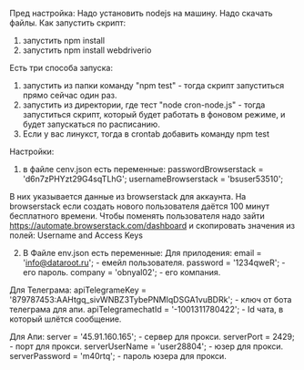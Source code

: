 Пред настройка:
Надо установить nodejs на машину.
Надо скачать файлы.
Как запустить скрипт:
1) запустить npm install
2) запустить npm install webdriverio

Есть три способа запуска:
1) запустить из папки команду "npm test" - тогда скрипт запуститься прямо сейчас один раз.
2) запустить из директории, где тест "node cron-node.js"  - тогда запуститься скрипт, который будет работать в фоновом режиме, и будет запускаться по расписанию.
3) Если у вас линукст, тогда в crontab добавить команду npm test


Настройки:
1) в файле cenv.json есть переменные:
passwordBrowserstack = 'd6n7zPHYzt29G4sqTLhG';
usernameBrowserstack = 'bsuser53510';

В них указывается данные из browserstack для аккаунта. На browserstack если создать нового пользователя даётся 100 минут бесплатного времени.
Чтобы поменять пользователя надо зайти https://automate.browserstack.com/dashboard и скопировать значения из полей: Username and Access Keys

2) В Файле env.json есть переменные:
Для прилодения:
email = 'info@dataroot.ru'; - емейл пользователя.
password = '1234qweR'; - его пароль.
company = 'obnyal02'; - его компания.

Для Телеграма:
apiTelegrameKey = '879787453:AAHtgq_sivWNBZ3TybePNMIqDSGA1vuBDRk'; - ключ от бота телеграма для апи.
apiTelegramechatId = '-1001311780422'; - Id чата, в который шлётся сообщение.

Для Апи:
server = '45.91.160.165'; - сервер для прокси.
serverPort = 2429; - порт для прокси.
serverUserName = 'user28804'; - юзер для прокси.
serverPassword = 'm40rtq'; - пароль юзера для прокси.